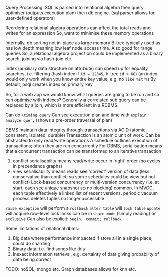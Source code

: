 <!-- SPDX-License-Identifier: zlib-acknowledgement -->
Query Processing:
SQL is parsed into relational algebra then query optimiser (outputs execution plan) then db engine.
(sql parser allows for user-defined operators)

Reordering relational algebra operations can affect the total reads and writes for an expression
So, want to minimise these memory operations

Internally, db sorting not in-place as large memory 
B-tree typically used as has low depth meaning low leaf node access time. Also good for range queries
So, a relational algebra projection could be implemented as a binary search, joining via hash-join etc.

Index (auxiliary data structure on attribute) can speed up for equality searches, i.e. filtering
(hash index if `id = 12345`, b-tree `id > 60`)
(an index would only work when you know entire key value, e.g. no `like %str%`)
By default, psql creates index on primary key

So, for a web app we would know what queries are going to be run and so can optimise with indexes?
Generally a correlated sub query can be replaced by a join, which is more efficient in a RDBMS.

Can do `\timing query`
Can see execution plan and time with `explain analyze query` (shows a pre-order traversal of plan)

DBMS maintain data integrity through transactions via ACID (atomic, consistent, isolated, durable)
Transaction is an atomic unit of work. Can be abstracted to only read/write operations
A schedule outlines execution of transactions; often they are run concurrently
For DBMS, serialisation means that a concurrent transaction can be transformed to an iterative transaction
1. conflict serialisability means read/write occur in 'right' order
(no cycles in precendance graphs)
2. view serialisability  means reads see 'correct' version of data
(less conservative than conflict; so some schedules could be view but not conflict)
Lock-based concurrency or multi-version concurrency (i.e. at start, each see unique snapshot so no blocking) common.
In MVCC, each tuple effectively a linked list of recent versions. periodic vacuum process deletes tuples no longer accessible

`raise exception` will perform a `rollback`
`alter table` will `lock table`
`update` will acquire row-level lock
locks can be in `share mode` (simply reading) or `exclusive`
Can also be explicit: `begin; commit; rollback`

Some limitations of relational dbms:
1. Big data where performance inmpacted if store all in a single place; could do sharding 
2. Binary data; i.e. find songs like this
3. Inexact information retrieval, e.g. certainty of data giving probability of data being correct

TODO: noSQL, mongo etc.
Graph databases allows for knn etc.
